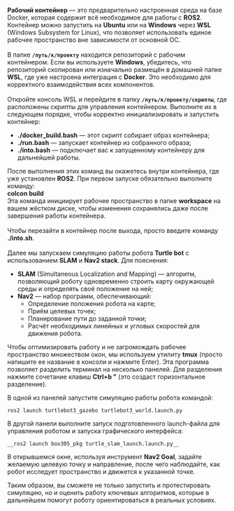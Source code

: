 __Рабочий контейнер__ — это предварительно настроенная среда на базе Docker, которая содержит всё необходимое для работы с __ROS2__. Контейнер можно запустить на __Ubuntu__ или на __Windows__ через __WSL__ (Windows Subsystem for Linux), что позволяет использовать единое рабочее пространство вне зависимости от основной ОС.<br>
<br>
В папке __<code>/путь/к/проекту</code>__ находится репозиторий с рабочим контейнером. Если вы используете __Windows__, убедитесь, что репозиторий скопирован или изначально размещён в домашней папке __WSL__, где уже настроена интеграция с __Docker__. Это необходимо для корректного взаимодействия всех компонентов.<br>
<br>
Откройте консоль WSL и перейдите в папку __<code>/путь/к/проекту/скрипты</code>__, где расположены скрипты для управления контейнером. Выполните их в следующем порядке, чтобы корректно инициализировать и запустить контейнер:<br>
- __./docker_build.bash__ — этот скрипт собирает образ контейнера;<br>
- __./run.bash__ — запускает контейнер из собранного образа;<br>
- __./into.bash__ — подключает вас к запущенному контейнеру для дальнейшей работы.<br>

После выполнения этих команд вы окажетесь внутри контейнера, где уже установлен __ROS2__. При первом запуске обязательно выполните команду:<br>
__colcon build__
<br>
Эта команда инициирует рабочее пространство в папке __workspace__ на вашем жёстком диске, чтобы изменения сохранялись даже после завершения работы контейнера.<br>
<br>
Чтобы перезайти в контейнер после выхода, просто введите команду __./into.sh__.<br>
<br>
Далее мы запускаем симуляцию работы робота __Turtle bot__ с использованием __SLAM__ и __Nav2 stack__. Для пояснения:
<br>
- __SLAM__ (Simultaneous Localization and Mapping) — алгоритм, позволяющий роботу одновременно строить карту окружающей среды и определять своё положение на ней;<br>
- __Nav2__ — набор программ, обеспечивающий: <br>
   - Определение положения робота на карте;<br>
   - Приём целевых точек;<br>
   - Планирование пути до заданной точки;<br>
   - Расчёт необходимых линейных и угловых скоростей для движения робота.<br>

Чтобы оптимизировать работу и не загромождать рабочее пространство множеством окон, мы используем утилиту __tmux__ (просто напишите ее название в консоли и нажмите Enter). Эта программа позволяет разделить терминал на несколько панелей. Для разделения нажмите сочетание клавиш __Ctrl+b "__ (это создаст горизонтальное разделение).<br>

В одной из панелей запустите симуляцию работы робота командой:<br>
```
ros2 launch turtlebot3_gazebo turtlebot3_world.launch.py
```
В другой панели выполните запуск подготовленного launch-файла для управления роботом и запуска графического интерфейса:<br>
```
__ros2 launch box305_pkg turtle_slam_launch.launch.py__
```

В открывшемся окне, используя инструмент __Nav2 Goal__, задайте желаемую целевую точку и направление, после чего наблюдайте, как робот исследует пространство и движется к указанной точке.<br>

Таким образом, вы сможете не только запустить и протестировать симуляцию, но и оценить работу ключевых алгоритмов, которые в дальнейшем помогут роботу ориентироваться в реальных условиях.
